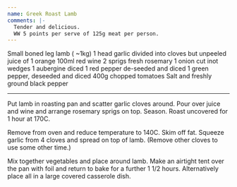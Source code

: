 ```yaml
---
name: Greek Roast Lamb
comments: |-
  Tender and delicious.
  WW 5 points per serve of 125g meat per person.
---
```


Small boned leg lamb ( ~1kg)
1 head garlic divided into cloves but unpeeled
juice of 1 orange
100ml red wine
2 sprigs fresh rosemary
1 onion cut inot wedges
1 aubergine diced
1 red pepper de-seeded and diced
1 green pepper, deseeded and diced
400g chopped tomatoes
Salt and freshly ground black pepper

---

Put lamb in roasting pan and scatter garlic cloves around.  Pour over juice and wine and arrange rosemary sprigs on top.  Season.
Roast uncovered for 1 hour at 170C.

Remove from oven and reduce temperature to 140C.
Skim  off fat.  Squeeze garlic from 4 cloves and spread on top of lamb. (Remove other cloves to use some other time.) 

Mix together vegetables and place around lamb. Make an airtight tent over the pan with foil and return to bake for  a further 1 1/2 hours.  Alternatively place all in a large covered casserole dish.

